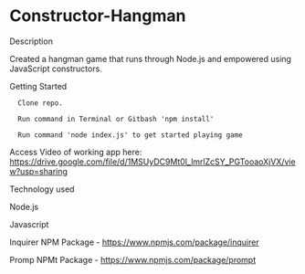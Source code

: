 # Constructor-Hangman

Description

  Created a hangman game that runs through Node.js and empowered using JavaScript constructors.

Getting Started

      Clone repo.

      Run command in Terminal or Gitbash 'npm install'

      Run command 'node index.js' to get started playing game

Access Video of working app here: https://drive.google.com/file/d/1MSUyDC9Mt0l_lmrlZcSY_PGTooaoXjVX/view?usp=sharing

Technology used

  Node.js

  Javascript

  Inquirer NPM Package - https://www.npmjs.com/package/inquirer

  Promp NPMt Package - https://www.npmjs.com/package/prompt
